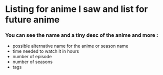 # Listing for anime I saw and list for future anime

### You can see the name and a tiny desc of the anime and more :

- possible alternative name for the anime or season name
- time needed to watch it in hours
- number of episode
- number of seasons 
- tags
